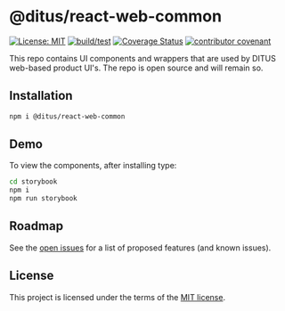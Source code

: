 # @ditus/react-web-common

[![License: MIT](https://img.shields.io:/github/license/ditus-software/ditus-react-web-common)](LICENSE.md)
[![build/test](https://github.com/ditus-software/ditus-react-web-common/actions/workflows/node.js.yml/badge.svg?branch=master)](https://github.com/ditus-software/ditus-react-web-common/actions/workflows/node.js.yml)
[![Coverage Status](https://coveralls.io/repos/github/ditus-software/ditus-react-web-common/badge.svg?branch=master)](https://coveralls.io/github/ditus-software/ditus-react-web-common?branch=master)
[![contributor covenant](https://img.shields.io/badge/Contributor%20Covenant-v2.0%20adopted-ff69b4.svg)](CODE-OF-CONDUCT.md)

This repo contains UI components and wrappers that are used by DITUS web-based
product UI's. The repo is open source and will remain so.

## Installation

```bash
npm i @ditus/react-web-common
```

## Demo

To view the components, after installing type:

```bash
cd storybook
npm i
npm run storybook
```

## Roadmap

See the [open
issues](https://github.com/ditus-software/ditus-react-web-common/issues) for a
list of proposed features (and known issues).

## License

This project is licensed under the terms of the [MIT license](LICENSE).
